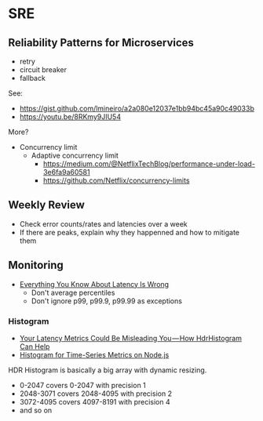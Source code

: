 # SRE

## Reliability Patterns for Microservices

- retry
- circuit breaker
- fallback

See:

- https://gist.github.com/lmineiro/a2a080e12037e1bb94bc45a90c49033b
- https://youtu.be/8RKmy9JIU54

More?

- Concurrency limit
  - Adaptive concurrency limit
    - https://medium.com/@NetflixTechBlog/performance-under-load-3e6fa9a60581
    - https://github.com/Netflix/concurrency-limits

## Weekly Review

- Check error counts/rates and latencies over a week
- If there are peaks, explain why they happenned and how to mitigate them

## Monitoring

- [Everything You Know About Latency Is Wrong](https://bravenewgeek.com/everything-you-know-about-latency-is-wrong/)
  - Don't average percentiles
  - Don't ignore p99, p99.9, p99.99 as exceptions

### Histogram

- [Your Latency Metrics Could Be Misleading You — How HdrHistogram Can Help](https://medium.com/hotels-com-technology/your-latency-metrics-could-be-misleading-you-how-hdrhistogram-can-help-9d545b598374)
- [
Histogram for Time-Series Metrics on Node.js](https://shuheikagawa.com/blog/2018/12/29/histogram-for-time-series-metrics-on-node-js/)

HDR Histogram is basically a big array with dynamic resizing.

- 0-2047 covers 0-2047 with precision 1
- 2048-3071 covers 2048-4095 with precision 2
- 3072-4095 covers 4097-8191 with precision 4
- and so on
